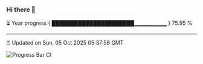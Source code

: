 ### Hi there 👋

⏳ Year progress { ██████████████████████▁▁▁▁▁▁▁▁ } 75.95 %

---

⏰ Updated on Sun, 05 Oct 2025 05:37:56 GMT

![Progress Bar CI](https://github.com/IshwaranRudhara/GIT-ACTION/workflows/Progress%20Bar%20CI/badge.svg)

